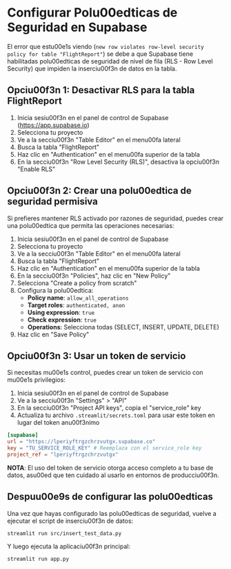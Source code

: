 # Configurar Polu00edticas de Seguridad en Supabase

El error que estu00e1s viendo (`new row violates row-level security policy for table "FlightReport"`) se debe a que Supabase tiene habilitadas polu00edticas de seguridad de nivel de fila (RLS - Row Level Security) que impiden la inserciu00f3n de datos en la tabla.

## Opciu00f3n 1: Desactivar RLS para la tabla FlightReport

1. Inicia sesiu00f3n en el panel de control de Supabase (https://app.supabase.io)
2. Selecciona tu proyecto
3. Ve a la secciu00f3n "Table Editor" en el menu00fa lateral
4. Busca la tabla "FlightReport"
5. Haz clic en "Authentication" en el menu00fa superior de la tabla
6. En la secciu00f3n "Row Level Security (RLS)", desactiva la opciu00f3n "Enable RLS"

## Opciu00f3n 2: Crear una polu00edtica de seguridad permisiva

Si prefieres mantener RLS activado por razones de seguridad, puedes crear una polu00edtica que permita las operaciones necesarias:

1. Inicia sesiu00f3n en el panel de control de Supabase
2. Selecciona tu proyecto
3. Ve a la secciu00f3n "Table Editor" en el menu00fa lateral
4. Busca la tabla "FlightReport"
5. Haz clic en "Authentication" en el menu00fa superior de la tabla
6. En la secciu00f3n "Policies", haz clic en "New Policy"
7. Selecciona "Create a policy from scratch"
8. Configura la polu00edtica:
   - **Policy name**: `allow_all_operations`
   - **Target roles**: `authenticated, anon`
   - **Using expression**: `true`
   - **Check expression**: `true`
   - **Operations**: Selecciona todas (SELECT, INSERT, UPDATE, DELETE)
9. Haz clic en "Save Policy"

## Opciu00f3n 3: Usar un token de servicio

Si necesitas mu00e1s control, puedes crear un token de servicio con mu00e1s privilegios:

1. Inicia sesiu00f3n en el panel de control de Supabase
2. Ve a la secciu00f3n "Settings" > "API"
3. En la secciu00f3n "Project API keys", copia el "service_role" key
4. Actualiza tu archivo `.streamlit/secrets.toml` para usar este token en lugar del token anu00f3nimo

```toml
[supabase]
url = "https://lperiyftrgzchrzvutgx.supabase.co"
key = "TU_SERVICE_ROLE_KEY" # Reemplaza con el service_role key
project_ref = "lperiyftrgzchrzvutgx"
```

**NOTA**: El uso del token de servicio otorga acceso completo a tu base de datos, asu00ed que ten cuidado al usarlo en entornos de producciu00f3n.

## Despuu00e9s de configurar las polu00edticas

Una vez que hayas configurado las polu00edticas de seguridad, vuelve a ejecutar el script de inserciu00f3n de datos:

```
streamlit run src/insert_test_data.py
```

Y luego ejecuta la aplicaciu00f3n principal:

```
streamlit run app.py
```
